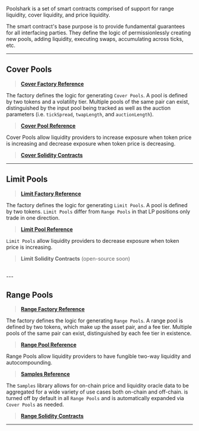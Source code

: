 
Poolshark is a set of smart contracts comprised of support for range liquidity, cover liquidity, and price liquidity.

The smart contract's base purpose is to provide fundamental guarantees for all interfacing parties. They define the logic of permissionlessly creating new pools, adding liquidity, executing swaps, accumulating across ticks, etc.

---

## Cover Pools
> [**Cover Factory Reference**](./cover/CoverPoolFactory.en.md)

The factory defines the logic for generating `Cover Pools`. A pool is defined by two tokens and a volatility tier. Multiple pools of the same pair can exist, distinguished by the input pool being tracked as well as the auction parameters (i.e. `tickSpread`, `twapLength`, and `auctionLength`).

> [**Cover Pool Reference**](./cover/CoverPool.en.md)

Cover Pools allow liquidity providers to increase exposure when token price is increasing and decrease exposure when token price is decreasing.

> [**Cover Solidity Contracts**](https://github.com/poolsharks-protocol/cover)

---

## Limit Pools

> [**Limit Factory Reference**](./limit/LimitPoolFactory.en.md)

The factory defines the logic for generating `Limit Pools`. A pool is defined by two tokens. `Limit Pools` differ from `Range Pools` in that LP positions only trade in one direction.

> [**Limit Pool Reference**](./limit/LimitPool.en.md)

`Limit Pools` allow liquidity providers to decrease exposure when token price is increasing.

> **Limit Solidity Contracts** (open-source soon)
<br/>
---

## Range Pools

> [**Range Factory Reference**](./range/RangePoolFactory.en.md)

The factory defines the logic for generating `Range Pools`. A range pool is defined by two tokens, which make up the asset pair, and a fee tier. Multiple pools of the same pair can exist, distinguished by each fee tier in existence.

> [**Range Pool Reference**](./range/RangePool.en.md)

Range Pools allow liquidity providers to have fungible two-way liquidity and autocompounding.

> [**Samples Reference**](./libraries/Samples.en.md)

The `Samples` library allows for on-chain price and liquidity oracle data to be aggregated for a wide variety of use cases both on-chain and off-chain.  is turned off by default in all `Range Pools` and is automatically expanded via `Cover Pools` as needed.

> [**Range Solidity Contracts**](https://github.com/poolsharks-protocol/range)

---

<br/><br/><br/><br/>